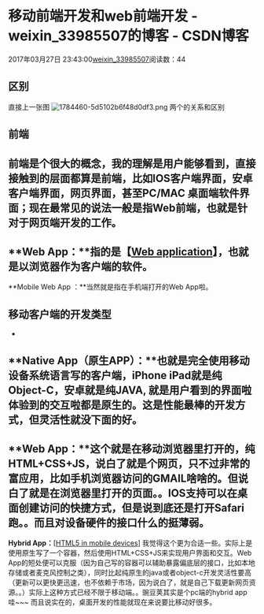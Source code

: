 # 移动前端开发和web前端开发 - weixin_33985507的博客 - CSDN博客
2017年03月27日 23:43:00[weixin_33985507](https://me.csdn.net/weixin_33985507)阅读数：44
## 区别
直接上一张图
![1784460-5d5102b6f48d0df3.png](https://upload-images.jianshu.io/upload_images/1784460-5d5102b6f48d0df3.png)
两个的关系和区别
## 前端
前端是个很大的概念，我的理解是用户能够看到，直接接触到的层面都算是前端，比如IOS客户端界面，安卓客户端界面，网页界面，甚至PC/MAC 桌面端软件界面；现在最常见的说法一般是指Web前端，也就是针对于网页端开发的工作。
- 
**Web App：**指的是【[Web application](https://link.jianshu.com?t=http%3A%2F%2Fen.wikipedia.org%2Fwiki%2FWeb_application)】，也就是以浏览器作为客户端的软件。
- 
**Mobile Web App ：**当然就是指在手机端打开的Web App啦。
## 移动客户端的开发类型
- 
**Native App（原生APP）：**也就是完全使用移动设备系统语言写的客户端，iPhone iPad就是纯Object-C，安卓就是纯JAVA, 就是用户看到的界面啦体验到的交互啦都是原生的。这是性能最棒的开发方式，但灵活性就没下面的好。
- 
**Web App：**这个就是在移动浏览器里打开的，纯HTML+CSS+JS，说白了就是个网页，只不过非常的富应用，比如手机浏览器访问的GMAIL啥啥的。但说白了就是在浏览器里打开的页面。。IOS支持可以在桌面创建访问的快捷方式，但是说到底还是打开Safari跑。。而且对设备硬件的接口什么的挺薄弱。
- 
**Hybrid App：**[[HTML5 in mobile devices](https://link.jianshu.com?t=http%3A%2F%2Fen.wikipedia.org%2Fwiki%2FHTML5_in_mobile_devices%23Hybrid_Mobile_Apps)] 我觉得这个更为合适一些。实际上是使用原生写了一个容器，然后使用HTML+CSS+JS来实现用户界面和交互。Web App的短处便可以克服（因为自己写的容器可以辅助暴露偏底层的接口，比如本地存储或者麦克风控制之类），同时比起纯原生的java或者object-c开发灵活性要高（更新可以更快更迅速，也不依赖于市场，因为说白了，就是自己下载更新网页资源。。）实际上这种方式已经不限于移动端。。豌豆荚其实是个pc端的hybrid app 哇~~~ 而且说实在的，桌面开发的性能就现在来说要比移动好很多。
